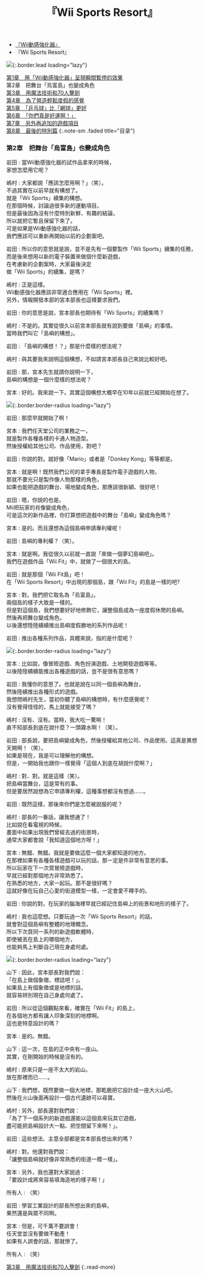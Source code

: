 ﻿---
layout: page
title: 『Wii Sports Resort』
description: >
  简介
hide_description: true
---

<nav class="pagination heading clearfix" role="navigation">
  <ul>
    <li class="pagination-item">
      <a href="../../vol1/1/">
        『Wii動感強化器』
      </a>
    </li>
    <li class="pagination-item">
      <a style="background-color:rgba(225,224,224,0.3);">
        『Wii Sports Resort』
      </a>
    </li>
  </ul>
</nav>

![](/others/interviews/cht-hk/wii/wiisportsresort/vol2/img/wsr_interview_title_6.jpg){:.border.lead loading="lazy"}

[第1章　用「Wii動感強化器」呈現瞬間暫停的效果](1.md)<br>
第2章　把舞台「烏富島」也變成角色<br>
[第3章　用魔法技術和70人擊劍](3.md)<br>
[第4章　為了營造輕鬆度假的感覺](4.md)<br>
[第5章　「乒乓球」比「網球」更好](5.md)<br>
[第6章　「你們真是好運啊！」](6.md)<br>
[第7章　另外再追加的遊戲項目](7.md)<br>
[第8章　最後的特別篇](8.md)
{:.note-sm .faded title="目录"}

### 第2章　把舞台「烏富島」也變成角色

岩田
: 當Wii動感強化器的試作品拿來的時候，<br>家想怎麼用它呢？

嶋村
: 大家都說「應該怎麼用啊？」（笑）。<br>不過其實在以前早就有構想了。<br>就是「Wii Sports」續集的構想。<br>在那個時候，討論過很多新的運動項目。<br>但是最後因為沒有什麼特別新鮮、有趣的結論，<br>所以就把它暫且保留下來了。<br>可是如果是Wii動感強化器的話，<br>我們應該可以重新再開始以前的企劃案吧。

岩田
: 所以你的意思就是說，並不是先有一個要製作「Wii Sports」續集的任務，<br>而是後來想用以新的電子裝置來做個什麼新遊戲，<br>在考慮新的企劃案時，大家最後決定<br>做「Wii Sports」的續集，是嗎？

嶋村
: 正是這樣。<br>Wii動感強化器應該非常適合應用在「Wii Sports」裡。<br>另外，情報開發本部的宮本部長也這樣要求我們。

岩田
: 你的意思是說，宮本部長也期待有「Wii Sports」的續集嗎？

嶋村
: 不是的。其實從很久以前宮本部長就有說到要做「島嶼」的事情。<br>當時我們叫它「島嶼的構想」。

岩田
: 「島嶼的構想！？」那是什麼樣的想法呢？

嶋村
: 與其要我來說明這個構想，不如請宮本部長自己來說比較好吧。

岩田
: 那，宮本先生就請你說明一下，<br>島嶼的構想是一個什麼樣的想法呢？

宮本
: 好的。我來說一下。其實這個構想大概早在10年以前就已經開始在想了。

![](/others/interviews/cht-hk/wii/wiisportsresort/vol2/img/wsr_interview_33.jpg){:.border.border-radius loading="lazy"}

岩田
: 那麼早就開始了啊！

宮本
: 我們任天堂公司的業務之一，<br>就是製作各種各樣的卡通人物造型。<br>然後授權給其他公司、作品使用，對吧？

岩田
: 你說的對。就好像「Mario」或者是「Donkey Kong」等等都是。

宮本
: 就是啊！既然我們公司的拿手專長是製作電子遊戲的人物，<br>那就不要光只是製作像人物那樣的角色，<br>如果也能把遊戲的舞台、場地變成角色，那應該很新穎、很好吧！

岩田
: 嗯，你說的也是。<br>Mii把玩家的肖像變成角色，<br>可是這次的新作品裡，你打算想把遊戲中的舞台「島嶼」變成角色嗎？

宮本
: 是的。而且還想為這個島嶼申請專利權呢！

岩田
: 島嶼的專利權？（笑）。

宮本
: 就是啊。我從很久以前就一直說「來做一個夢幻島嶼吧」。<br>我們在遊戲作品「Wii Fit」中，就做了一個很大的島。

岩田
: 就是那個「Wii Fit島」吧！<br>在「Wii Sports Resort」中出現的那個島，跟「Wii Fit」的島是一樣的吧?

宮本
: 對。我們把它取名為「烏富島」。<br>兩個島的樣子大致是一樣的。<br>但是對這個島，我們想要好好地修飾它，讓整個島成為一座度假休閒的島嶼。<br>然後再把舞台變成角色。<br>以後還想陸陸續續推出島嶼度假勝地的系列作品呢！

岩田
: 推出各種系列作品，具體來說，指的是什麼呢？

![](/others/interviews/cht-hk/wii/wiisportsresort/vol2/img/wsr_interview_34.jpg){:.border.border-radius loading="lazy"}

宮本
: 比如說，像冒險遊戲、角色扮演遊戲、土地開發遊戲等等。<br>以後陸陸續續能推出各種遊戲的話，豈不是很有意思嗎？

岩田
: 我懂你的意思了。也就是說在以同一個島嶼為舞台，<br>然後陸續推出各種形式的遊戲。<br>我想問嶋村先生，當初你聽了島嶼的構想時，有什麼感覺呢？<br>沒有覺得怪怪的，馬上就能接受了嗎？

嶋村
: 沒有、沒有。當時，我大吃一驚啊！<br>直不知部長到底在說什麼？一頭霧水啊！（笑）。

岩田
: 部長說，要把島嶼變成角色，然後授權給其他公司、作品使用。這真是異想天開啊！（笑）。<br>如果是現在，我是可以理解他的構想。<br>但是，一開始我也跟你一樣覺得「這個人到底在胡說什麼啊？」

嶋村
: 對、對。就是這樣（笑）。<br>把島嶼當舞台，這是常有的事。<br>但是要居然說想為它申請專利權，這種事想都沒有想過……。

岩田
: 既然這樣，那後來你們是怎麼被說服的呢？

嶋村
: 部長的一番話，讓我想通了！<br>比如說在看電視的時候，<br>畫面中如果出現我們曾經去過的街景時，<br>通常大家都會說「我知道這個地方呀！」

宮本
: 無錯、無錯。我就是要做這麼一個大家都知道的地方。<br>在那裡如果有各種各樣遊戲可以玩的話，那一定是件非常有意思的事。<br>所以玩家在下一次買冒險遊戲時，<br>早就已經對那個地方非常熟悉了。<br>在熟悉的地方，大家一起玩。那不是很好嗎？<br>這就好像在玩自己心愛的街道模型一樣，一定會愛不釋手的。

岩田
: 你說的對。在玩家的腦海裡早就已經記住島嶼上的街景和地形的樣子了。

嶋村
: 我也這麼想。只要玩過一次「Wii Sports Resort」的話，<br>就會對這個島嶼有整體的地理概念。<br>所以下次買同一系列的新遊戲軟體時，<br>即使被丟在島上的哪個地方，<br>也能夠馬上判斷自己現在身處何處。

![](/others/interviews/cht-hk/wii/wiisportsresort/vol2/img/wsr_interview_35.jpg){:.border.border-radius loading="lazy"}

山下
: 因此，宮本部長對我們說：<br>「在島上做個象徵、標誌吧！」。<br>如果島上有個象徵或是地標的話，<br>就容易辨別現在自己身處何處了。

岩田
: 所以從這個觀點來看，確實在「Wii Fit」的島上，<br>在各個地方都有讓人印象深刻的地標啊。<br>這也是特意設計的嗎？

宮本
: 是的。無錯。

山下
: 這一次，在島的正中央有一座山。<br>其實，在剛開始的時候是沒有的。

嶋村
: 原來只是一座不太大的岩山。<br>放在那裡而已……。

山下
: 我們想，既然要做一個大地標，那乾脆把它設計成一座大火山吧。<br>然後在火山後面再設計一個古代遺跡可以尋寶。

嶋村
: 另外，部長還對我們說：<br>「為了下一個系列的新遊戲還能以這個島來玩其它遊戲，<br>盡可能把島嶼設計大一點、把空間留下來啊！」。

岩田
: 這些想法、主意全部都是宮本部長想出來的嗎？

嶋村
: 對。他還對我們說：<br>「讓整個島嶼就好像非常熟悉的街道一模一樣」。

宮本
: 另外，我也還對大家說過：<br>「要設計成將來容易填海造地的樣子啊！」

所有人
: （笑）

岩田
: 學習工業設計的部長所想出來的島嶼，<br>果然還是與眾不同啊。

宮本
: 但是，可千萬不要誤會！<br>任天堂並沒有要做不動產！<br>如果有人誤會的話，那就慘了。

所有人
: （笑）


[第3章　用魔法技術和70人擊劍](3.md)
{:.read-more}
